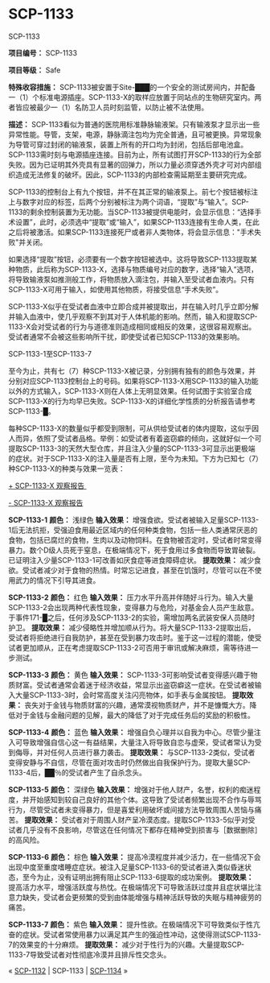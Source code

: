 # SCP-1133
                        




SCP-1133



**项目编号：** SCP-1133

**项目等级：** Safe

**特殊收容措施：** SCP-1133被安置于Site-███的一个安全的测试房间内，并配备一（1）个标准电源插座。SCP-1133-X的取样应放置于同站点的生物研究室内。两者皆应被最少一（1）名防卫人员时刻监管，以防止被不法使用。

**描述：** SCP-1133看似为普通的医院用标准静脉输液架。只有输液泵才显示出一些异常性能。导管，支架，电源，静脉滴注包均为完全普通，且可被更换。异常现象为导管可穿过封闭的输液泵，装置上所有的开口均为封闭，包括后部电池盒。SCP-1133需时刻与电源插座连接。目前为止，所有试图打开SCP-1133的行为全部失败。因为已证明其外壳具有显著的回弹力，所以力量必须穿透外壳才可对内部组织造成无法修复的破坏。因此，SCP-1133的内部检查需延期至主要研究完成。

SCP-1133的控制台上有九个按钮，并不在其正常的输液泵上。前七个按钮被标注上与数字对应的标签，后两个分别被标注为两个词语，“提取”与“输入”。SCP-1133的剩余控制装置为无功能。当SCP-1133被提供电能时，会显示信息：“选择手术设置”，此时，必须选中“提取”或“输入”，如果SCP-1133连接有生命人类，在此之后将被激活。如果SCP-1133连接死尸或者非人类物体，将会显示信息："手术失败"并关闭。

如果选择“提取”按钮，必须要有一个数字按钮被选中。这将导致SCP-1133提取某种物质，此后称为SCP-1133-X，选择与物质编号对应的数字，选择“输入”选项，将导致输液泵如推测般工作，将物质放入滴注包，并输入至受试者血液内。只有SCP-1133-X可用于输入，如使用其他物质，将接受信息“手术失败”。

SCP-1133-X似乎在受试者血液中立即合成并被提取出，并在输入时几乎立即分解并输入血液中，使几乎观察不到其对于人体机能的影响。然而，输入和提取SCP-1133-X会对受试者的行为与道德准则造成相同或相反的效果，这很容易观察出。受试者通常不会被这些影响所干扰，即使受试者已知SCP-1133的效果影响。



SCP-1133-1至SCP-1133-7



至今为止，共有七（7）种SCP-1133-X被记录，分别拥有独有的颜色与效果，并分别对应SCP-1133控制台上的号码。如果将SCP-1133-X用SCP-1133的输入功能以外的方式输入，SCP-1133-X则在人体上无明显效果。任何试图于实验室合成SCP-1133-X的行为均早已失败。SCP-1133-X的详细化学性质的分析报告请参考SCP-1133-█。

每种SCP-1133-X的数量似乎都受到限制，可从供给受试者的体内提取，这似乎因人而异，依照了受试者品格。举例：如受试者有着盗窃癖的倾向，这就好似一个可提取SCP-1133-3的天然大型仓库，并且注入少量的SCP-1133-3可显示出更极端的症状。对于SCP-1133-X的注入量是否有上限，至今为未知。下方为已知七（7）种SCP-1133-X的种类与效果一览表：


<a shape='rect' class='collapsible-block-link' href='javascript:;'>+&#160;SCP-1133-X&#160;&#35266;&#23519;&#25253;&#21578;&#160;</a>

<a shape='rect' class='collapsible-block-link' href='javascript:;'>-&#160;SCP-1133-X&#160;&#35266;&#23519;&#25253;&#21578;</a>

**SCP-1133-1** 
**颜色：** 浅绿色
**输入效果：** 增强食欲。受试者被输入足量SCP-1133-1后无法抗拒，受强迫食用最近区域内的任何种类食物，包括一些人类通常厌恶的食物，包括已腐烂的食物，生肉以及动物饲料。在食物被否定时，受试者时常变得暴力。数个D级人员死于窒息，在极端情况下，死于食用过多食物而导致胃破裂。已证明注入少量SCP-1133-1可改善如厌食症等进食障碍症状。
**提取效果：** 减少食欲。受试者减少对于食物的热情。时常忘记进食，甚至在饥饿时，尽管可以在不使用武力的情况下引导其进食。

**SCP-1133-2** 
**颜色：** 红色
**输入效果：** 压力水平升高并伴随好斗行为。输入大量SCP-1133-2会出现两种代表性现象，变得暴力与危险，对基金会人员产生敌意。于事件171-█之后，任何涉及SCP-1133-2的实验，需增加两名武装安保人员随时护卫。
**提取效果：** 减少侵略性并增加顺从行为。将大量SCP-1133-2提取出后，受试者将拒绝进行自我防护，甚至在受到暴力攻击时。鉴于这一过程的潜能，使受试者更加顺从，正在考虑提取SCP-1133-2可否用于审讯或解决麻烦，需等待进一步测试。

**SCP-1133-3** 
**颜色：** 黄色
**输入效果：** SCP-1133-3可影响受试者变得感兴趣于物质财富。受试者通常会着迷于经济收益，常显示出盗窃癖这一症状。在受试者被输入大量SCP-1133-3时，会时常高度关注闪亮物体，如手表与金属按钮。
**提取效果：** 丧失对于金钱与物质财富的兴趣，通常漠视物质财产，并不是慷慨大方。降低对于金钱与金融问题的见解，最大的降低了对于完成任务后的奖励的积极性。

**SCP-1133-4** 
**颜色：** 蓝色
**输入效果：** 增强自负心理并以自我为中心。尽管少量注入可导致增强自信心这一有益结果，大量注入将导致自恋与虚荣，受试者常认为受到侮辱，并对任何人员进行暴力袭击。
**提取效果：** 与SCP-1133-2类似，受试者变得安静与不自信，尽管在面对攻击时仍然做出自我保护行为。提取大量SCP-1133-4后，██％的受试者产生了自杀念头。

**SCP-1133-5** 
**颜色：** 深绿色
**输入效果：** 增强对于他人财产，名誉，权利的痴迷程度，并开始感知到较自己良好的其他个体。这导致了受试者频繁出现不合作与辱骂行为，尽管受试者未变得暴力，但是喜爱利用破坏或间接方法导致周围人苦恼与痛苦。
**提取效果：** 受试者对于周围人财产呈冷漠态度。提取SCP-1133-5似乎对受试者几乎没有不良影响，尽管这在任何情况下都存在精神受到损害与［数据删除］的高风险。

**SCP-1133-6** 
**颜色：** 棕色
**输入效果：** 提高冷漠程度并减少活力，在一些情况下会出现中度至重度嗜睡症症状。被注入足量SCP-1133-6的受试者进入类似昏迷状态，至今为止，没有证明出拥有阻止SCP-1133-6提取的成功案例。
**提取效果：** 提高活力水平，增强活跃度与热忱。在极端情况下可导致活跃过度并且症状堪比注意力缺失，受试者会更频繁的受到由体能增强与精神活跃导致的失眠与精神疲劳的痛苦。

**SCP-1133-7** 
**颜色：** 紫色
**输入效果：** 提升性欲。在极端情况下可导致类似于性亢奋的症状。受试者常使用暴力以满足其产生的强迫性冲动，这使得测试SCP-1133-7的效果变的十分麻烦。
**提取效果：** 减少对于性行为的兴趣。大量提取SCP-1133-7导致受试者对性彻底冷漠并且排斥性交念头。






« [SCP-1132](/scp-1132) | SCP-1133 | [SCP-1134](/scp-1134) »





                    